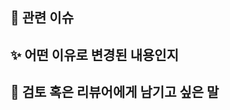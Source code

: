 <!-- - 
❗️ PR 제목은 아래의 형식을 맞춰주세요 
- [FEAT] 기능 추가
- [FIX] 에러 수정, 버그 수정
- [CHORE] gradle 세팅, 위의 것 이외에 거의 모든 것
- [DOCS] README, 문서
- [REFACTOR] 코드 리펙토링 (기능 변경 없이 코드만 수정할 때)
- [MODIFY] 코드 수정 (기능의 변화가 있을 때)
-->

## 📌 관련 이슈
<!-- 관련있는 이슈 번호(#000)을 적어주세요.
  해당 pull request merge와 함께 이슈를 닫으려면
  closed #Issue_number를 적어주세요 -->

## ✨ 어떤 이유로 변경된 내용인지
<!-- 어떤 기능을 만들기 위한 내용인지 적어주세요 -->
<!-- 그게 아닌 경우에는 어떤 문제를 해결하기 위한 것인지 적어주세요 -->

## 🙏 검토 혹은 리뷰어에게 남기고 싶은 말
<!-- Reviewers, Assignees, Labels 지정해주세요 -->